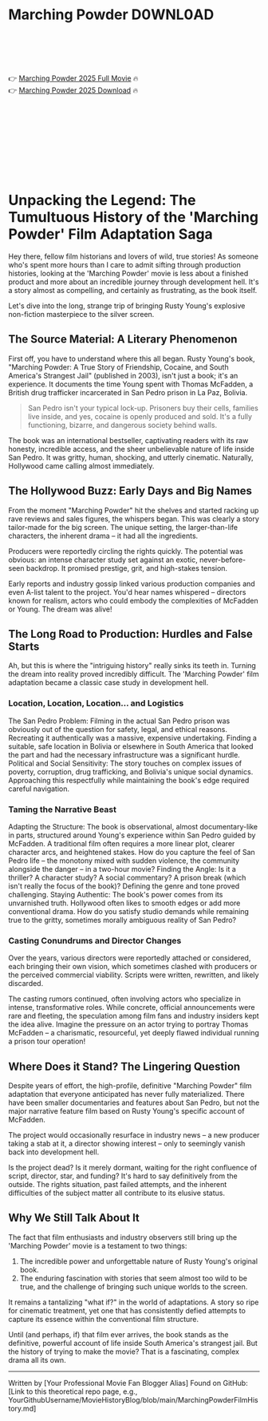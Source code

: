 # Marching Powder D0WNL0AD

<br><br><br><br>


👉 <a href="https://Leon-gortawafun1986.github.io/kbafwwoyck/">Marching Powder 2025 Full Movie</a> 🔥
<br>
👉 <a href="https://Leon-gortawafun1986.github.io/kbafwwoyck/">Marching Powder 2025 Download</a> 🔥


<br><br><br><br><br><br><br><br>



# Unpacking the Legend: The Tumultuous History of the 'Marching Powder' Film Adaptation Saga

Hey there, fellow film historians and lovers of wild, true stories! As someone who's spent more hours than I care to admit sifting through production histories, looking at the 'Marching Powder' movie is less about a finished product and more about an incredible journey through development hell. It's a story almost as compelling, and certainly as frustrating, as the book itself.

Let's dive into the long, strange trip of bringing Rusty Young's explosive non-fiction masterpiece to the silver screen.

## The Source Material: A Literary Phenomenon

First off, you have to understand where this all began. Rusty Young's book, "Marching Powder: A True Story of Friendship, Cocaine, and South America's Strangest Jail" (published in 2003), isn't just a book; it's an experience. It documents the time Young spent with Thomas McFadden, a British drug trafficker incarcerated in San Pedro prison in La Paz, Bolivia.

> San Pedro isn't your typical lock-up. Prisoners buy their cells, families live inside, and yes, cocaine is openly produced and sold. It's a fully functioning, bizarre, and dangerous society behind walls.

The book was an international bestseller, captivating readers with its raw honesty, incredible access, and the sheer unbelievable nature of life inside San Pedro. It was gritty, human, shocking, and utterly cinematic. Naturally, Hollywood came calling almost immediately.

## The Hollywood Buzz: Early Days and Big Names

From the moment "Marching Powder" hit the shelves and started racking up rave reviews and sales figures, the whispers began. This was clearly a story tailor-made for the big screen. The unique setting, the larger-than-life characters, the inherent drama – it had all the ingredients.

Producers were reportedly circling the rights quickly. The potential was obvious: an intense character study set against an exotic, never-before-seen backdrop. It promised prestige, grit, and high-stakes tension.

Early reports and industry gossip linked various production companies and even A-list talent to the project. You'd hear names whispered – directors known for realism, actors who could embody the complexities of McFadden or Young. The dream was alive!

## The Long Road to Production: Hurdles and False Starts

Ah, but this is where the "intriguing history" really sinks its teeth in. Turning the dream into reality proved incredibly difficult. The 'Marching Powder' film adaptation became a classic case study in development hell.

### Location, Location, Location... and Logistics

   The San Pedro Problem: Filming in the actual San Pedro prison was obviously out of the question for safety, legal, and ethical reasons. Recreating it authentically was a massive, expensive undertaking. Finding a suitable, safe location in Bolivia or elsewhere in South America that looked the part and had the necessary infrastructure was a significant hurdle.
   Political and Social Sensitivity: The story touches on complex issues of poverty, corruption, drug trafficking, and Bolivia's unique social dynamics. Approaching this respectfully while maintaining the book's edge required careful navigation.

### Taming the Narrative Beast

   Adapting the Structure: The book is observational, almost documentary-like in parts, structured around Young's experience within San Pedro guided by McFadden. A traditional film often requires a more linear plot, clearer character arcs, and heightened stakes. How do you capture the feel of San Pedro life – the monotony mixed with sudden violence, the community alongside the danger – in a two-hour movie?
   Finding the Angle: Is it a thriller? A character study? A social commentary? A prison break (which isn't really the focus of the book)? Defining the genre and tone proved challenging.
   Staying Authentic: The book's power comes from its unvarnished truth. Hollywood often likes to smooth edges or add more conventional drama. How do you satisfy studio demands while remaining true to the gritty, sometimes morally ambiguous reality of San Pedro?

### Casting Conundrums and Director Changes

Over the years, various directors were reportedly attached or considered, each bringing their own vision, which sometimes clashed with producers or the perceived commercial viability. Scripts were written, rewritten, and likely discarded.

The casting rumors continued, often involving actors who specialize in intense, transformative roles. While concrete, official announcements were rare and fleeting, the speculation among film fans and industry insiders kept the idea alive. Imagine the pressure on an actor trying to portray Thomas McFadden – a charismatic, resourceful, yet deeply flawed individual running a prison tour operation!

## Where Does it Stand? The Lingering Question

Despite years of effort, the high-profile, definitive "Marching Powder" film adaptation that everyone anticipated has never fully materialized. There have been smaller documentaries and features about San Pedro, but not the major narrative feature film based on Rusty Young's specific account of McFadden.

The project would occasionally resurface in industry news – a new producer taking a stab at it, a director showing interest – only to seemingly vanish back into development hell.

Is the project dead? Is it merely dormant, waiting for the right confluence of script, director, star, and funding? It's hard to say definitively from the outside. The rights situation, past failed attempts, and the inherent difficulties of the subject matter all contribute to its elusive status.

## Why We Still Talk About It

The fact that film enthusiasts and industry observers still bring up the 'Marching Powder' movie is a testament to two things:

1.  The incredible power and unforgettable nature of Rusty Young's original book.
2.  The enduring fascination with stories that seem almost too wild to be true, and the challenge of bringing such unique worlds to the screen.

It remains a tantalizing "what if?" in the world of adaptations. A story so ripe for cinematic treatment, yet one that has consistently defied attempts to capture its essence within the conventional film structure.

Until (and perhaps, if) that film ever arrives, the book stands as the definitive, powerful account of life inside South America's strangest jail. But the history of trying to make the movie? That is a fascinating, complex drama all its own.

---

Written by [Your Professional Movie Fan Blogger Alias]
Found on GitHub: [Link to this theoretical repo page, e.g., YourGithubUsername/MovieHistoryBlog/blob/main/MarchingPowderFilmHistory.md]


